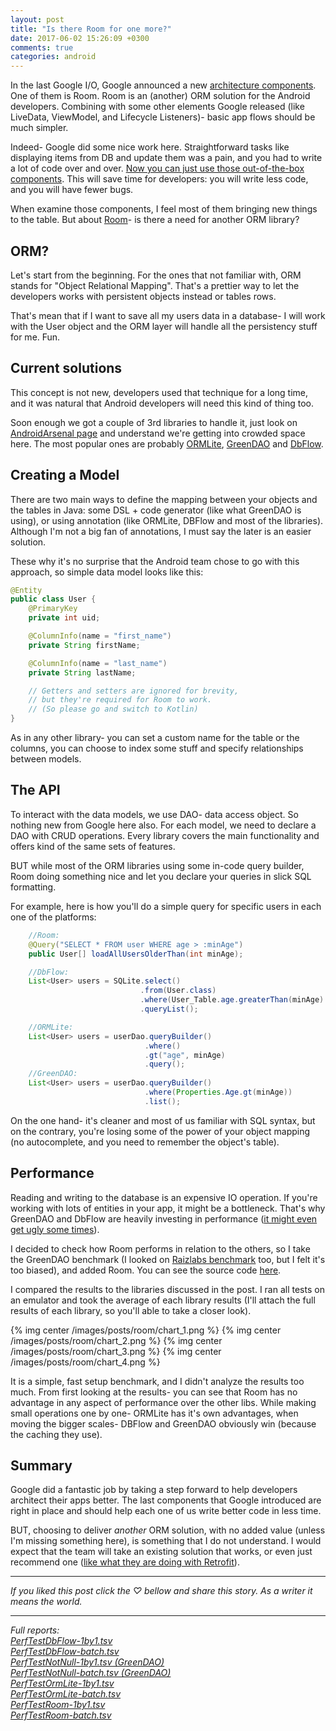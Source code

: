 ```yaml
---
layout: post
title: "Is there Room for one more?"
date: 2017-06-02 15:26:09 +0300
comments: true
categories: android
---
```

In the last Google I/O, Google announced a new [architecture components](https://developer.android.com/topic/libraries/architecture/index.html). One of them is Room.
Room is an (another) ORM solution for the Android developers. Combining with some other elements Google released (like LiveData, ViewModel, and Lifecycle Listeners)- basic app flows should be much simpler.
<!-- more -->
Indeed- Google did some nice work here. Straightforward tasks like displaying items from DB and update them was a pain, and you had to write a lot of code over and over. [Now you can just use those out-of-the-box components](https://medium.com/proandroiddev/clean-easy-new-how-to-architect-your-app-part-1-e439668a523d). This will save time for developers: you will write less code, and you will have fewer bugs.

When examine those components, I feel most of them bringing new things to the table. But about [Room](https://developer.android.com/topic/libraries/architecture/room.html)- is there a need for another ORM library?

## ORM?
Let's start from the beginning. For the ones that not familiar with, ORM stands for "Object Relational Mapping". That's a prettier way to let the developers works with persistent objects instead or tables rows.

That's mean that if I want to save all my users data in a database- I will work with the User object and the ORM layer will handle all the persistency stuff for me. Fun.

## Current solutions
This concept is not new, developers used that technique for a long time, and it was natural that Android developers will need this kind of thing too.

Soon enough we got a couple of 3rd libraries to handle it, just look on [AndroidArsenal page](https://android-arsenal.com/tag/69) and understand we're getting into crowded space here. The most popular ones are probably [ORMLite](http://ormlite.com/), [GreenDAO](http://greenrobot.org/greendao/) and [DbFlow](https://github.com/Raizlabs/DBFlow).

## Creating a Model
There are two main ways to define the mapping between your objects and the tables in Java: some DSL + code generator (like what GreenDAO is using), or using annotation (like ORMLite, DBFlow and most of the libraries). Although I'm not a big fan of annotations, I must say the later is an easier solution.

These why it's no surprise that the Android team chose to go with this approach, so simple data model looks like this:
```java
@Entity
public class User {
    @PrimaryKey
    private int uid;

    @ColumnInfo(name = "first_name")
    private String firstName;

    @ColumnInfo(name = "last_name")
    private String lastName;

    // Getters and setters are ignored for brevity,
    // but they're required for Room to work.
    // (So please go and switch to Kotlin)
}
```
As in any other library- you can set a custom name for the table or the columns, you can choose to index some stuff and specify relationships between models.

## The API
To interact with the data models, we use DAO- data access object. So nothing new from Google here also. For each model, we need to declare a DAO with CRUD operations. Every library covers the main functionality and offers kind of the same sets of features.

BUT while most of the ORM libraries using some in-code query builder, Room doing something nice and let you declare your queries in slick SQL formatting.

For example, here is how you'll do a simple query for specific users in each one of the platforms:
```java
    //Room:
    @Query("SELECT * FROM user WHERE age > :minAge")
    public User[] loadAllUsersOlderThan(int minAge);

    //DbFlow:
    List<User> users = SQLite.select()
                             .from(User.class)
                             .where(User_Table.age.greaterThan(minAge)
                             .queryList();

    //ORMLite:
    List<User> users = userDao.queryBuilder()
                              .where()
                              .gt("age", minAge)
                              .query();
    //GreenDAO:
    List<User> users = userDao.queryBuilder()
                              .where(Properties.Age.gt(minAge))
                              .list();
```
On the one hand- it's cleaner and most of us familiar with SQL syntax, but on the contrary, you're losing some of the power of your object mapping (no autocomplete, and you need to remember the object's table).

## Performance
Reading and writing to the database is an expensive IO operation. If you're working with lots of entities in your app, it might be a bottleneck.
That's why GreenDAO and DbFlow are heavily investing in performance ([it might even get ugly some times](https://github.com/Raizlabs/AndroidDatabaseLibraryComparison/issues/16)).

I decided to check how Room performs in relation to the others, so I take the GreenDAO benchmark (I looked on [Raizlabs benchmark](https://github.com/Raizlabs/AndroidDatabaseLibraryComparison) too, but I felt it's too biased), and added Room. You can see the source code [here](https://github.com/greenrobot/android-database-performance/pull/19).

I compared the results to the libraries discussed in the post. I ran all tests on an emulator and took the average of each library results (I'll attach the full results of each library, so you'll able to take a closer look).

{% img center /images/posts/room/chart_1.png %}
{% img center /images/posts/room/chart_2.png %}
{% img center /images/posts/room/chart_3.png %}
{% img center /images/posts/room/chart_4.png %}

It is a simple, fast setup benchmark, and I didn't analyze the results too much. From first looking at the results- you can see that Room has no advantage in any aspect of performance over the other libs. While making small operations one by one- ORMLite has it's own advantages, when moving the bigger scales- DBFlow and GreenDAO obviously win (because the caching they use).

## Summary
Google did a fantastic job by taking a step forward to help developers architect their apps better. The last components that Google introduced are right in place and should help each one of us write better code in less time.

BUT, choosing to deliver _another_ ORM solution, with no added value (unless I'm missing something here), is something that I do not understand. I would expect that the team will take an existing solution that works, or even just recommend one ([like what they are doing with Retrofit](https://developer.android.com/topic/libraries/architecture/guide.html#fetching_data)).

---

*If you liked this post click the ♡ bellow and share this story. As a writer it means the world.*

---
_Full reports:_<br>
_[PerfTestDbFlow-1by1.tsv](/files/posts/room/PerfTestDbFlow-1by1.tsv)_<br>
_[PerfTestDbFlow-batch.tsv](/files/posts/room/PerfTestDbFlow-batch.tsv)_<br>
_[PerfTestNotNull-1by1.tsv (GreenDAO)](/files/posts/room/PerfTestNotNull-1by1.tsv)_<br>
_[PerfTestNotNull-batch.tsv (GreenDAO)](/files/posts/room/PerfTestNotNull-batch.tsv)_<br>
_[PerfTestOrmLite-1by1.tsv](/files/posts/room/PerfTestOrmLite-1by1.tsv)_<br>
_[PerfTestOrmLite-batch.tsv](/files/posts/room/PerfTestOrmLite-batch.tsv)_<br>
_[PerfTestRoom-1by1.tsv](/files/posts/room/PerfTestRoom-1by1.tsv)_<br>
_[PerfTestRoom-batch.tsv](/files/posts/room/PerfTestRoom-batch.tsv)_<br>
